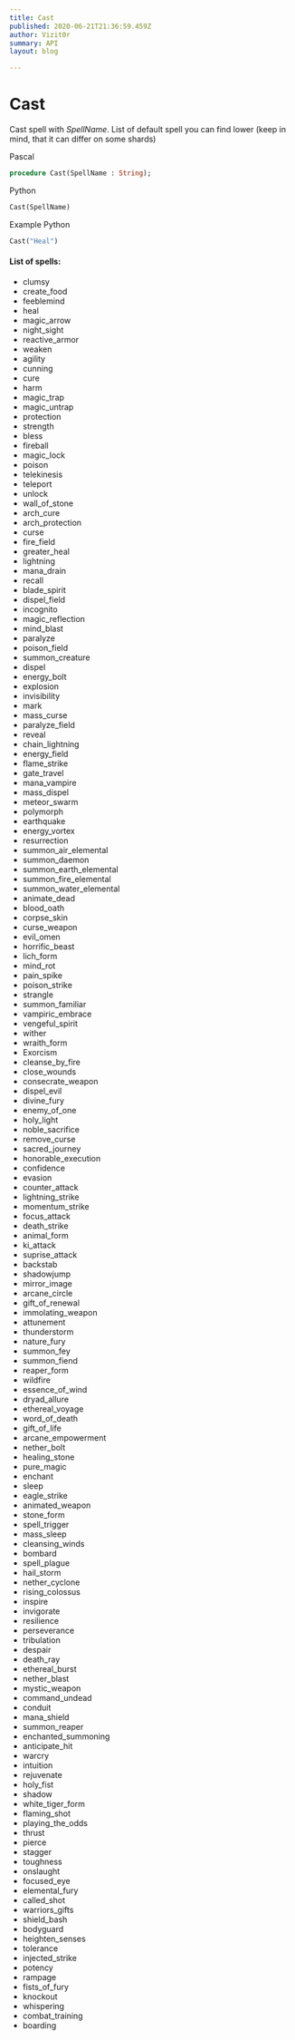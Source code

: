 ```yaml
---
title: Cast
published: 2020-06-21T21:36:59.459Z
author: Vizit0r
summary: API
layout: blog

---
```


# Cast

Cast spell with *SpellName*.
List of default spell you can find lower (keep in mind, that it can differ on some shards)

Pascal

```pascal
procedure Cast(SpellName : String);
```



Python

```python
Cast(SpellName)
```



Example Python

```python
Cast("Heal")
```



#### List of spells:

* clumsy
* create_food
* feeblemind
* heal
* magic_arrow
* night_sight
* reactive_armor
* weaken
* agility
* cunning
* cure
* harm
* magic_trap
* magic_untrap
* protection
* strength
* bless
* fireball
* magic_lock
* poison
* telekinesis
* teleport
* unlock
* wall_of_stone
* arch_cure
* arch_protection
* curse
* fire_field
* greater_heal
* lightning
* mana_drain
* recall
* blade_spirit
* dispel_field
* incognito
* magic_reflection
* mind_blast
* paralyze
* poison_field
* summon_creature
* dispel
* energy_bolt
* explosion
* invisibility
* mark
* mass_curse
* paralyze_field
* reveal
* chain_lightning
* energy_field
* flame_strike
* gate_travel
* mana_vampire
* mass_dispel
* meteor_swarm
* polymorph
* earthquake
* energy_vortex
* resurrection
* summon_air_elemental
* summon_daemon
* summon_earth_elemental
* summon_fire_elemental
* summon_water_elemental
* animate_dead
* blood_oath
* corpse_skin
* curse_weapon
* evil_omen
* horrific_beast
* lich_form
* mind_rot
* pain_spike
* poison_strike
* strangle
* summon_familiar
* vampiric_embrace
* vengeful_spirit
* wither
* wraith_form
* Exorcism
* cleanse_by_fire
* close_wounds
* consecrate_weapon
* dispel_evil
* divine_fury
* enemy_of_one
* holy_light
* noble_sacrifice
* remove_curse
* sacred_journey
* honorable_execution
* confidence
* evasion
* counter_attack
* lightning_strike
* momentum_strike
* focus_attack
* death_strike
* animal_form
* ki_attack
* suprise_attack
* backstab
* shadowjump
* mirror_image
* arcane_circle
* gift_of_renewal
* immolating_weapon
* attunement
* thunderstorm
* nature_fury
* summon_fey
* summon_fiend
* reaper_form
* wildfire
* essence_of_wind
* dryad_allure
* ethereal_voyage
* word_of_death
* gift_of_life
* arcane_empowerment
* nether_bolt
* healing_stone
* pure_magic
* enchant
* sleep
* eagle_strike
* animated_weapon
* stone_form
* spell_trigger
* mass_sleep
* cleansing_winds
* bombard
* spell_plague
* hail_storm
* nether_cyclone
* rising_colossus
* inspire     
* invigorate  
* resilience  
* perseverance
* tribulation 
* despair     
* death_ray
* ethereal_burst
* nether_blast
* mystic_weapon
* command_undead
* conduit
* mana_shield
* summon_reaper
* enchanted_summoning
* anticipate_hit
* warcry
* intuition
* rejuvenate
* holy_fist
* shadow
* white_tiger_form
* flaming_shot
* playing_the_odds
* thrust
* pierce
* stagger
* toughness
* onslaught
* focused_eye
* elemental_fury
* called_shot
* warriors_gifts
* shield_bash
* bodyguard
* heighten_senses
* tolerance
* injected_strike
* potency
* rampage
* fists_of_fury
* knockout
* whispering
* combat_training
* boarding